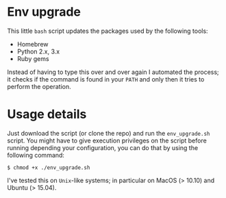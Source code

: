 # Env upgrade

This little `bash` script updates the packages used by the following tools:

 * Homebrew
 * Python 2.x, 3.x
 * Ruby gems
 
Instead of having to type this over and over again I automated the process; it checks 
if the command is found in your `PATH` and only then it tries to perform the operation.

# Usage details

Just download the script (or clone the repo) and run the `env_upgrade.sh` script. You 
might have to give execution privileges on the script before running depending your
configuration, you can do that by using the following command:

```
$ chmod +x ./env_upgrade.sh
```

I've tested this on `Unix`-like systems; in particular on MacOS (> 10.10) and Ubuntu (> 15.04).